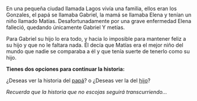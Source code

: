 En una pequeña ciudad llamada Lagos vivía una familia, ellos eran los Gonzales, el papá se llamaba
Gabriel, la mamá se llamaba Elena y tenían un niño llamado Matías. Desafortunadamente por una
grave enfermedad Elena falleció, quedando únicamente Gabriel Y metías.

Para Gabriel su hijo lo era todo, y hacia lo imposible para mantener feliz a su hijo y que no le faltara
nada. Él decía que Matías era el mejor niño del mundo que nadie se comparaba a él y que tenía
suerte de tenerlo como su hijo.

**Tienes dos opciones para continuar la historia:**

¿Deseas ver la historia del [papá](pagina-dos-papa.md)? o
¿Deseas ver la del [hijo](pagina-dos-hijo.md)?

*Recuerda que la historia que no escojas seguirá transcurriendo...*
